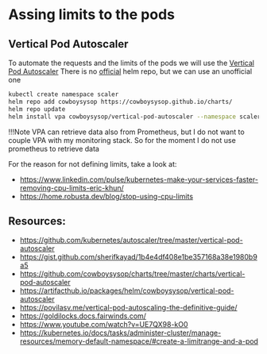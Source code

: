 # Assing limits to the pods

## Vertical Pod Autoscaler

To automate the requests and the limits of the pods we will use the 
[Vertical Pod Autoscaler](https://github.com/kubernetes/autoscaler/tree/master/vertical-pod-autoscaler)
There is no [official](https://github.com/kubernetes/autoscaler/issues/3068) helm repo, but we can use 
an unofficial one

``` bash
kubectl create namespace scaler
helm repo add cowboysysop https://cowboysysop.github.io/charts/
helm repo update
helm install vpa cowboysysop/vertical-pod-autoscaler --namespace scaler -f values.yaml --version v8.2.0
```

!!!Note
    VPA can retrieve data also from Prometheus, but I do not want to couple 
    VPA with my monitoring stack. So for the moment I do not use prometheus 
    to retrieve data


For the reason for not defining limits, take a look at: 
* https://www.linkedin.com/pulse/kubernetes-make-your-services-faster-removing-cpu-limits-eric-khun/
* https://home.robusta.dev/blog/stop-using-cpu-limits



## Resources:

* https://github.com/kubernetes/autoscaler/tree/master/vertical-pod-autoscaler
* https://gist.github.com/sherifkayad/1b4e4df408e1be357168a38e1980b9a5
* https://github.com/cowboysysop/charts/tree/master/charts/vertical-pod-autoscaler
* https://artifacthub.io/packages/helm/cowboysysop/vertical-pod-autoscaler
* https://povilasv.me/vertical-pod-autoscaling-the-definitive-guide/
* https://goldilocks.docs.fairwinds.com/
* https://www.youtube.com/watch?v=UE7QX98-kO0
* https://kubernetes.io/docs/tasks/administer-cluster/manage-resources/memory-default-namespace/#create-a-limitrange-and-a-pod